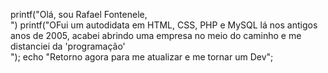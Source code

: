 printf("Olá, sou Rafael Fontenele,<br>")
printf("OFui um autodidata em HTML, CSS, PHP e MySQL lá nos antigos anos de 2005, acabei abrindo uma empresa no meio do caminho e me distanciei da 'programação'<br>");
echo "Retorno agora para me atualizar e me tornar um Dev";
<!---
rnfrafael/rnfrafael is a ✨ special ✨ repository because its `README.md` (this file) appears on your GitHub profile.
You can click the Preview link to take a look at your changes.
--->

